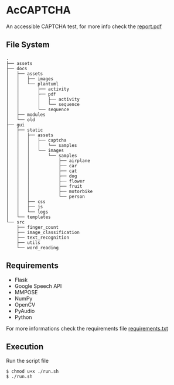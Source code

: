 # AcCAPTCHA

An accessible CAPTCHA test, for more info check the [report.pdf](docs/report.pdf)
## File System
```  
.
├── assets
├── docs
│   ├── assets
│   │   ├── images
│   │   └── plantuml
│   │       ├── activity
│   │       ├── pdf
│   │       │   ├── activity
│   │       │   └── sequence
│   │       └── sequence
│   ├── modules
│   └── old
├── gui
│   ├── static
│   │   ├── assets
│   │   │   ├── captcha
│   │   │   │   └── samples
│   │   │   └── images
│   │   │       └── samples
│   │   │           ├── airplane
│   │   │           ├── car
│   │   │           ├── cat
│   │   │           ├── dog
│   │   │           ├── flower
│   │   │           ├── fruit
│   │   │           ├── motorbike
│   │   │           └── person
│   │   ├── css
│   │   ├── js
│   │   └── logs
│   └── templates
└── src
    ├── finger_count
    ├── image_classification
    ├── text_recognition
    ├── utils
    └── word_reading
```

## Requirements
- Flask
- Google Speech API
- MMPOSE
- NumPy
- OpenCV
- PyAudio
- Python

For more informations check the requirements file [requirements.txt](requirements.txt)

## Execution
Run the script file 
```
$ chmod u+x ./run.sh
$ ./run.sh
```
